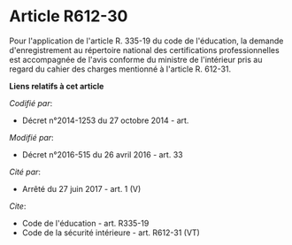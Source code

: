 # Article R612-30

Pour l'application de l'article R. 335-19 du code de l'éducation, la demande d'enregistrement au répertoire national des
certifications professionnelles est accompagnée de l'avis conforme du ministre de l'intérieur pris au regard du cahier des
charges mentionné à l'article R. 612-31.

**Liens relatifs à cet article**

_Codifié par_:

  - Décret n°2014-1253 du 27 octobre 2014 - art.

_Modifié par_:

  - Décret n°2016-515 du 26 avril 2016 - art. 33

_Cité par_:

  - Arrêté du 27 juin 2017 - art. 1 (V)

_Cite_:

  - Code de l'éducation - art. R335-19
  - Code de la sécurité intérieure - art. R612-31 (VT)
